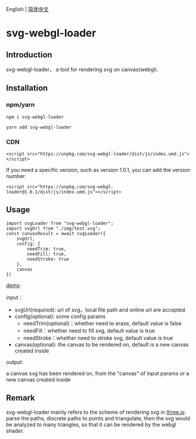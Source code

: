 
English | [简体中文](./README-zh_CN.md)
# svg-webgl-loader
## Introduction
svg-webgl-loader， a tool for rendering svg on canvas(webgl).
## Installation

### npm/yarn
```
npm i svg-webgl-loader
```
```
yarn add svg-webgl-loader
```
### CDN
```
<script src="https://unpkg.com/svg-webgl-loader/dist/js/index.umd.js"></script>

```
If you need a specific version, such as version 1.0.1, you can add the version number:
```
<script src="https://unpkg.com/svg-webgl-loader@1.0.1/dist/js/index.umd.js"></script>

```
## Usage
```
import svgLoader from "svg-webgl-loader";
import svgUrl from "./img/test.svg";
const canvasResult = await svgLoader({
	svgUrl,
	config: {
		needTrim: true,
		needFill: true,
		needStroke: true
	},
	canvas
})
```
[demo](https://codepen.io/yh418807968/pen/GREMPXw?editors=1011)

input：
* svgUrl(required): url of svg，local file path and online url are accepted
* config(optional): some config params
  * needTrim(optional)：whether need to erase, default value is false
  * needFill：whether need to fill svg, default value is true
  * needStroke：whether need to stroke svg, default value is true
* canvas(optional): the canvas to be rendered on, default is a new canvas created inside

output:

a canvas svg has been rendered on, from the "canvas" of input params or a new canvas created inside

## Remark
svg-webgl-loader mainly refers to the scheme of rendering svg in [three.js](https://github.com/mrdoob/three.js/blob/dev/examples/webgl_loader_svg.html): parse the paths, discrete paths to points and triangulate, then the svg would be analyzed to many triangles, so that it can be rendered by the webgl shader.








